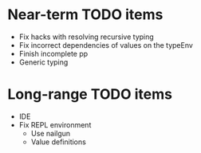 Near-term TODO items
====================
* Fix hacks with resolving recursive typing
* Fix incorrect dependencies of values on the typeEnv
* Finish incomplete pp
* Generic typing

Long-range TODO items
=====================
* IDE
* Fix REPL environment
  * Use nailgun
  * Value definitions
